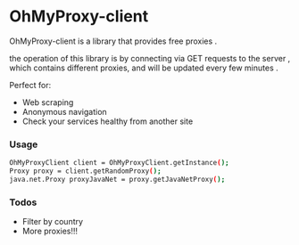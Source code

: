 # OhMyProxy-client

OhMyProxy-client is a library that provides free proxies .

the operation of this library is by connecting via GET requests to the server , which contains different proxies, and will be updated every few minutes .

Perfect for:
  - Web scraping
  - Anonymous navigation
  - Check your services healthy from another site

### Usage

```sh
OhMyProxyClient client = OhMyProxyClient.getInstance();
Proxy proxy = client.getRandomProxy();
java.net.Proxy proxyJavaNet = proxy.getJavaNetProxy();
```

### Todos

 - Filter by country
 - More proxies!!!